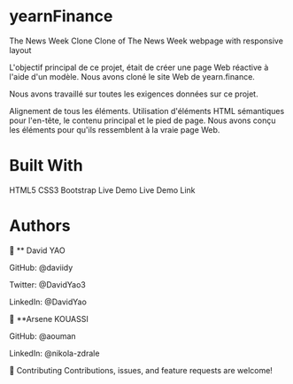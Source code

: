 # yearnFinance

The News Week Clone
Clone of The News Week webpage with responsive layout



L'objectif principal de ce projet, était de créer une page Web réactive à l'aide d'un modèle. Nous avons cloné le site Web de yearn.finance.

Nous avons travaillé sur toutes les exigences données sur ce projet.

Alignement de tous les éléments. Utilisation d'éléments HTML sémantiques pour l'en-tête, le contenu principal et le pied de page. Nous avons conçu les éléments pour qu'ils ressemblent à la vraie page Web.

# Built With

HTML5
CSS3
Bootstrap
Live Demo
Live Demo Link

# Authors

👤 ** David YAO

GitHub: @daviidy

Twitter: @DavidYao3

LinkedIn: @DavidYao

👤 **Arsene KOUASSI

GitHub: @aouman

LinkedIn: @nikola-zdrale

🤝 Contributing
Contributions, issues, and feature requests are welcome!
